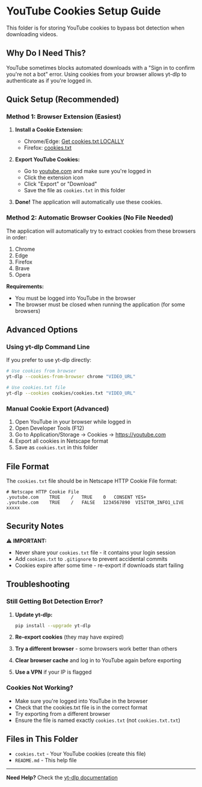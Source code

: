 # YouTube Cookies Setup Guide

This folder is for storing YouTube cookies to bypass bot detection when downloading videos.

## Why Do I Need This?

YouTube sometimes blocks automated downloads with a "Sign in to confirm you're not a bot" error. Using cookies from your browser allows yt-dlp to authenticate as if you're logged in.

## Quick Setup (Recommended)

### Method 1: Browser Extension (Easiest)

1. **Install a Cookie Extension:**
   - Chrome/Edge: [Get cookies.txt LOCALLY](https://chrome.google.com/webstore/detail/get-cookiestxt-locally/cclelndahbckbenkjhflpdbgdldlbecc)
   - Firefox: [cookies.txt](https://addons.mozilla.org/en-US/firefox/addon/cookies-txt/)

2. **Export YouTube Cookies:**
   - Go to [youtube.com](https://youtube.com) and make sure you're logged in
   - Click the extension icon
   - Click "Export" or "Download"
   - Save the file as `cookies.txt` in this folder

3. **Done!** The application will automatically use these cookies.

### Method 2: Automatic Browser Cookies (No File Needed)

The application will automatically try to extract cookies from these browsers in order:
1. Chrome
2. Edge
3. Firefox
4. Brave
5. Opera

**Requirements:**
- You must be logged into YouTube in the browser
- The browser must be closed when running the application (for some browsers)

## Advanced Options

### Using yt-dlp Command Line

If you prefer to use yt-dlp directly:

```bash
# Use cookies from browser
yt-dlp --cookies-from-browser chrome "VIDEO_URL"

# Use cookies.txt file
yt-dlp --cookies cookies/cookies.txt "VIDEO_URL"
```

### Manual Cookie Export (Advanced)

1. Open YouTube in your browser while logged in
2. Open Developer Tools (F12)
3. Go to Application/Storage → Cookies → https://youtube.com
4. Export all cookies in Netscape format
5. Save as `cookies.txt` in this folder

## File Format

The `cookies.txt` file should be in Netscape HTTP Cookie File format:

```
# Netscape HTTP Cookie File
.youtube.com	TRUE	/	TRUE	0	CONSENT	YES+
.youtube.com	TRUE	/	FALSE	1234567890	VISITOR_INFO1_LIVE	xxxxx
```

## Security Notes

⚠️ **IMPORTANT:**
- Never share your `cookies.txt` file - it contains your login session
- Add `cookies.txt` to `.gitignore` to prevent accidental commits
- Cookies expire after some time - re-export if downloads start failing

## Troubleshooting

### Still Getting Bot Detection Error?

1. **Update yt-dlp:**
   ```bash
   pip install --upgrade yt-dlp
   ```

2. **Re-export cookies** (they may have expired)

3. **Try a different browser** - some browsers work better than others

4. **Clear browser cache** and log in to YouTube again before exporting

5. **Use a VPN** if your IP is flagged

### Cookies Not Working?

- Make sure you're logged into YouTube in the browser
- Check that the cookies.txt file is in the correct format
- Try exporting from a different browser
- Ensure the file is named exactly `cookies.txt` (not `cookies.txt.txt`)

## Files in This Folder

- `cookies.txt` - Your YouTube cookies (create this file)
- `README.md` - This help file

---

**Need Help?** Check the [yt-dlp documentation](https://github.com/yt-dlp/yt-dlp/wiki/FAQ#how-do-i-pass-cookies-to-yt-dlp)
